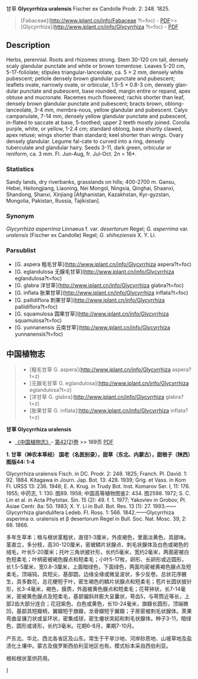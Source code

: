 甘草 **Glycyrrhiza uralensis** Fischer ex Candolle Prodr. 2: 248. 1825.

> [Fabaceae](http://www.iplant.cn/info/Fabaceae ?t=foc) - [PDF](http://iplant.cn/foc/pdf/Fabaceae.pdf)>>[Glycyrrhiza](http://www.iplant.cn/info/Glycyrrhiza ?t=foc) - [PDF](http://www.iplant.cn/foc/pdf/Glycyrrhiza.pdf)

## Description

Herbs, perennial. Roots and rhizomes strong. Stem 30-120 cm tall, densely scaly glandular punctate and white or brown tomentose. Leaves 5-20 cm, 5-17-foliolate; stipules triangular-lanceolate, ca. 5 × 2 mm, densely white pubescent; petiole densely brown glandular punctate and pubescent; leaflets ovate, narrowly ovate, or orbicular, 1.5-5 × 0.8-3 cm, densely glan-dular punctate and pubescent, base rounded, margin entire or repand, apex obtuse and mucronate. Racemes much flowered; rachis shorter than leaf, densely brown glandular punctate and pubescent; bracts brown, oblong-lanceolate, 3-4 mm, membra-nous, yellow glandular and pubescent. Calyx campanulate, 7-14 mm, densely yellow glandular punctate and pubescent, in-flated to saccate at base, 5-toothed; upper 2 teeth mostly joined. Corolla purple, white, or yellow, 1-2.4 cm; standard oblong, base shortly clawed, apex retuse; wings shorter than standard; keel shorter than wings. Ovary densely glandular. Legume fal-cate to curved into a ring, densely tuberculate and glandular hairy. Seeds 3-11, dark green, orbicular or reniform, ca. 3 mm. Fl. Jun-Aug, fr. Jul-Oct. 2*n* = 16*.

### Statistics
Sandy lands, dry riverbanks, grasslands on hills; 400-2700 m. Gansu, Hebei, Heilongjiang, Liaoning, Nei Mongol, Ningxia, Qinghai, Shaanxi, Shandong, Shanxi, Xinjiang [Afghanistan, Kazakhstan, Kyr-gyzstan, Mongolia, Pakistan, Russia, Tajikistan].

### Synonym
*Glycyrrhiza asperrima* Linnaeus f. var. *desertorum* Regel; *G. asperrima* var. *uralensis* (Fischer ex Candolle) Regel; *G. shiheziensis* X. Y. Li.

### Parsublist

* [G.  aspera  粗毛甘草](http://www.iplant.cn/info/Glycyrrhiza aspera?t=foc)
* [G.  eglandulosa  无腺毛甘草](http://www.iplant.cn/info/Glycyrrhiza eglandulosa?t=foc)
* [G.  glabra  洋甘草](http://www.iplant.cn/info/Glycyrrhiza glabra?t=foc)
* [G.  inflata  胀果甘草](http://www.iplant.cn/info/Glycyrrhiza inflata?t=foc)
* [G.  pallidiflora  刺果甘草](http://www.iplant.cn/info/Glycyrrhiza pallidiflora?t=foc)
* [G.  squamulosa  圆果甘草](http://www.iplant.cn/info/Glycyrrhiza squamulosa?t=foc)
* [G.  yunnanensis  云南甘草](http://www.iplant.cn/info/Glycyrrhiza yunnanensis?t=foc)

## 中国植物志

> * [粗毛甘草  G.  aspera](http://www.iplant.cn/info/Glycyrrhiza aspera?t=z)
> * [无腺毛甘草  G.  eglandulosa](http://www.iplant.cn/info/Glycyrrhiza eglandulosa?t=z)
> * [洋甘草  G.  glabra](http://www.iplant.cn/info/Glycyrrhiza glabra?t=z)
> * [胀果甘草  G.  inflata](http://www.iplant.cn/info/Glycyrrhiza inflata?t=z)

**甘草 Glycyrrhiza uralensis**

* [《中国植物志》](http://www.iplant.cn/frps)- [第42(2)卷](http://www.iplant.cn/frps/vol/42(2)) >> 169页 [PDF](http://www.iplant.cn/frps/pdf/42(2)/169.PDF)

**1. 甘草（神农本草经） 国老（名医别录），甜草（东北、内蒙古），甜根子（陕西）图版44: 1-4**

Glycyrrhiza uralensis Fisch. in DC. Prodr. 2: 248. 1825; Franch. Pl. David. 1: 92. 1884. Kitagawa in Journ. Jap. Bot. 13: 428. 1939; Grig. et Vass. in Kom Fl. URSS 13: 236. 1948; E. A. Krug. in Trudy Bot. Inst. Komarov Ser. I, 11: 176. 1955; 中药志, 1: 130. 图89. 1958; 中国高等植物图鉴2: 434. 图2598. 1972; S. C. Lin et al. in Acta Phytotax. Sin. 15 (2): 49. f. 1. 1977; Yakovlev in Grobov, Pl. Asiae Centr. 8a: 50. 1983; X. Y. Li in Bull. Bot. Res. 13 (1): 27. 1993.——Glycyrrhiza glandulifera Ledeb. Fl. Ross. 1: 566. 1842.——Glycyrrhiza asperima α. uralensis et β desertorum Regel in Bull. Soc. Nat. Mosc. 39, 2: 66. 1866.

多年生草本；根与根状茎粗状，直径1-3厘米，外皮褐色，里面淡黄色，具甜味。茎直立，多分枝，高30-120厘米，密被鳞片状腺点、刺毛状腺体及白色或褐色的绒毛，叶长5-20厘米；托叶三角状披针形，长约5毫米，宽约2毫米，两面密被白色短柔毛；叶柄密被褐色腺点和短柔毛；小叶5-17枚，卵形、长卵形或近圆形，长1.5-5厘米，宽0.8-3厘米，上面暗绿色，下面绿色，两面均密被黄褐色腺点及短柔毛，顶端钝，具短尖，基部圆，边缘全缘或微呈波状，多少反卷。总状花序腋生，具多数花，总花梗短于叶，密生褐色的鳞片状腺点和短柔毛；苞片长圆状披针形，长3-4毫米，褐色，膜质，外面被黄色腺点和短柔毛；花萼钟状，长7-14毫米，密被黄色腺点及短柔毛，基部偏斜并膨大呈囊状，萼齿5，与萼筒近等长，上部2齿大部分连合；花冠紫色、白色或黄色，长10-24毫米，旗瓣长圆形，顶端微凹，基部具短瓣柄，翼瓣短于旗瓣，龙骨瓣短于翼瓣；子房密被刺毛状腺体。荚果弯曲呈镰刀状或呈环状，密集成球，密生瘤状突起和刺毛状腺体。种子3-11，暗绿色，圆形或肾形，长约3毫米。花期6-8月，果期7-10月。

产东北、华北、西北各省区及山东。常生于干旱沙地、河岸砂质地、山坡草地及盐渍化土壤中。蒙古及俄罗斯西伯利亚地区也有。模式标本采自西伯利亚。

根和根状茎供药用。

}
